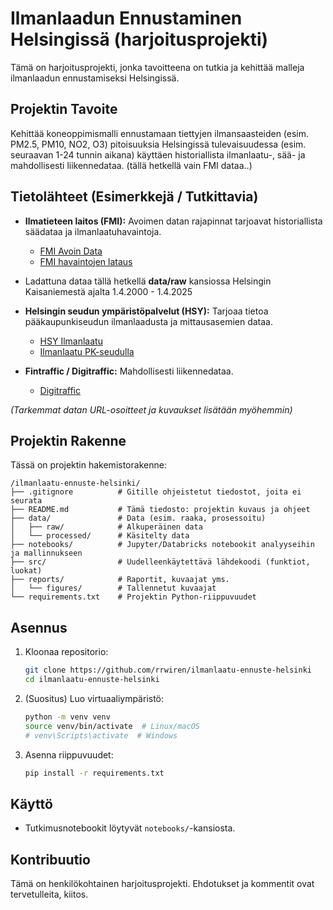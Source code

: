 # Ilmanlaadun Ennustaminen Helsingissä (harjoitusprojekti)

Tämä on harjoitusprojekti, jonka tavoitteena on tutkia ja kehittää malleja ilmanlaadun ennustamiseksi Helsingissä.

## Projektin Tavoite

Kehittää koneoppimismalli ennustamaan tiettyjen ilmansaasteiden (esim. PM2.5, PM10, NO2, O3) pitoisuuksia Helsingissä tulevaisuudessa (esim. 
seuraavan 1-24 tunnin aikana) käyttäen historiallista ilmanlaatu-, sää- ja mahdollisesti liikennedataa. (tällä hetkellä vain FMI dataa..)

## Tietolähteet (Esimerkkejä / Tutkittavia)

* **Ilmatieteen laitos (FMI):** Avoimen datan rajapinnat tarjoavat historiallista säädataa ja ilmanlaatuhavaintoja.
    * [FMI Avoin Data](https://ilmatieteenlaitos.fi/avoin-data)
	* [FMI havaintojen lataus](https://www.ilmatieteenlaitos.fi/havaintojen-lataus)

* Ladattuna dataa tällä hetkellä **data/raw** kansiossa Helsingin Kaisaniemestä ajalta 1.4.2000 - 1.4.2025

* **Helsingin seudun ympäristöpalvelut (HSY):** Tarjoaa tietoa pääkaupunkiseudun ilmanlaadusta ja mittausasemien dataa.
    * [HSY Ilmanlaatu](https://www.hsy.fi/ilmanlaatu-ja-ilmasto/ilmanlaatu/)
    * [Ilmanlaatu PK-seudulla](https://www.hsy.fi/ilmanlaatu-ja-ilmasto/ilmanlaatu-paakaupunkiseutu/ilmansaasteiden-pitoisuudet/)

* **Fintraffic / Digitraffic:** Mahdollisesti liikennedataa.
    * [Digitraffic](https://www.digitraffic.fi/)

*(Tarkemmat datan URL-osoitteet ja kuvaukset lisätään myöhemmin)*

## Projektin Rakenne

Tässä on projektin hakemistorakenne:

```text
/ilmanlaatu-ennuste-helsinki/
├── .gitignore          # Gitille ohjeistetut tiedostot, joita ei seurata
├── README.md           # Tämä tiedosto: projektin kuvaus ja ohjeet
├── data/               # Data (esim. raaka, prosessoitu)
│   ├── raw/            # Alkuperäinen data
│   └── processed/      # Käsitelty data
├── notebooks/          # Jupyter/Databricks notebookit analyyseihin ja mallinnukseen
├── src/                # Uudelleenkäytettävä lähdekoodi (funktiot, luokat)
├── reports/            # Raportit, kuvaajat yms.
│   └── figures/        # Tallennetut kuvaajat
└── requirements.txt    # Projektin Python-riippuvuudet

```

## Asennus

1.  Kloonaa repositorio:
    ```bash
    git clone https://github.com/rrwiren/ilmanlaatu-ennuste-helsinki
    cd ilmanlaatu-ennuste-helsinki
    ```
2.  (Suositus) Luo virtuaaliympäristö:
    ```bash
    python -m venv venv
    source venv/bin/activate  # Linux/macOS
    # venv\Scripts\activate  # Windows
    ```
3.  Asenna riippuvuudet:
    ```bash
    pip install -r requirements.txt
    ```

## Käyttö

* Tutkimusnotebookit löytyvät `notebooks/`-kansiosta.

## Kontribuutio

Tämä on henkilökohtainen harjoitusprojekti. Ehdotukset ja kommentit ovat tervetulleita, kiitos.

